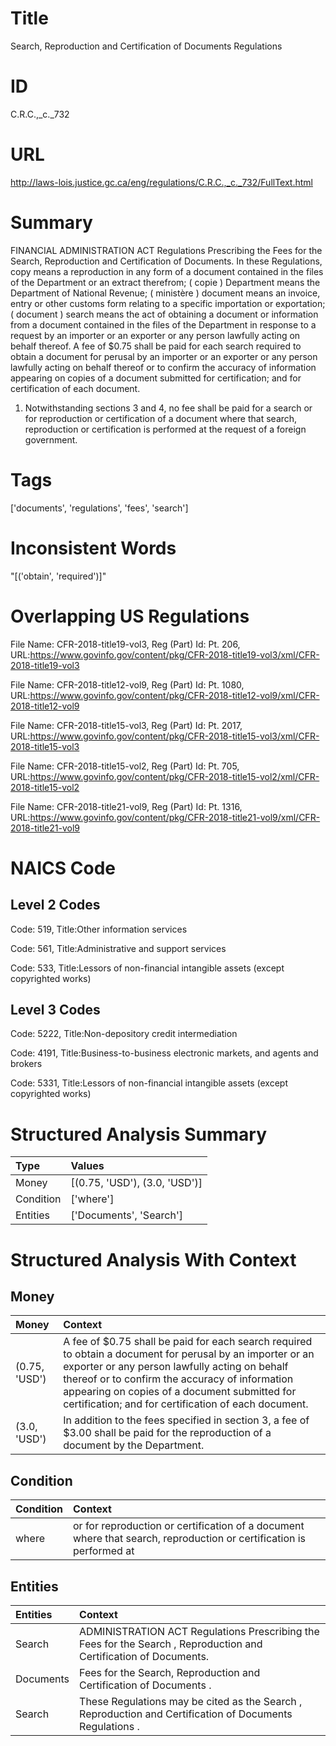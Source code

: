 # Title
Search, Reproduction and Certification of Documents Regulations


# ID
C.R.C.,_c._732

# URL
http://laws-lois.justice.gc.ca/eng/regulations/C.R.C.,_c._732/FullText.html


# Summary
FINANCIAL ADMINISTRATION ACT Regulations Prescribing the Fees for the Search, Reproduction and Certification of Documents.
In these Regulations, copy  means a reproduction in any form of a document contained in the files of the Department or an extract therefrom; ( copie ) Department  means the Department of National Revenue; ( ministère ) document  means an invoice, entry or other customs form relating to a specific importation or exportation; ( document ) search  means the act of obtaining a document or information from a document contained in the files of the Department in response to a request by an importer or an exporter or any person lawfully acting on behalf thereof.
A fee of $0.75 shall be paid for each search required to obtain a document for perusal by an importer or an exporter or any person lawfully acting on behalf thereof or to confirm the accuracy of information appearing on copies of a document submitted for certification; and for certification of each document.
1. Notwithstanding sections 3 and 4, no fee shall be paid for a search or for reproduction or certification of a document where that search, reproduction or certification is performed at the request of a foreign government.


# Tags
['documents', 'regulations', 'fees', 'search']


# Inconsistent Words
"[('obtain', 'required')]"


# Overlapping US Regulations
File Name: CFR-2018-title19-vol3, Reg (Part) Id: Pt. 206, URL:https://www.govinfo.gov/content/pkg/CFR-2018-title19-vol3/xml/CFR-2018-title19-vol3

File Name: CFR-2018-title12-vol9, Reg (Part) Id: Pt. 1080, URL:https://www.govinfo.gov/content/pkg/CFR-2018-title12-vol9/xml/CFR-2018-title12-vol9

File Name: CFR-2018-title15-vol3, Reg (Part) Id: Pt. 2017, URL:https://www.govinfo.gov/content/pkg/CFR-2018-title15-vol3/xml/CFR-2018-title15-vol3

File Name: CFR-2018-title15-vol2, Reg (Part) Id: Pt. 705, URL:https://www.govinfo.gov/content/pkg/CFR-2018-title15-vol2/xml/CFR-2018-title15-vol2

File Name: CFR-2018-title21-vol9, Reg (Part) Id: Pt. 1316, URL:https://www.govinfo.gov/content/pkg/CFR-2018-title21-vol9/xml/CFR-2018-title21-vol9




# NAICS Code
## Level 2 Codes
Code: 519, Title:Other information services

Code: 561, Title:Administrative and support services

Code: 533, Title:Lessors of non-financial intangible assets (except copyrighted works)




## Level 3 Codes
Code: 5222, Title:Non-depository credit intermediation

Code: 4191, Title:Business-to-business electronic markets, and agents and brokers

Code: 5331, Title:Lessors of non-financial intangible assets (except copyrighted works)







# Structured Analysis Summary
| Type      | Values                        |
|:----------|:------------------------------|
| Money     | [(0.75, 'USD'), (3.0, 'USD')] |
| Condition | ['where']                     |
| Entities  | ['Documents', 'Search']       |


# Structured Analysis With Context
 


## Money
| Money         | Context                                                                                                                                                                                                                                                                                                               |
|:--------------|:----------------------------------------------------------------------------------------------------------------------------------------------------------------------------------------------------------------------------------------------------------------------------------------------------------------------|
| (0.75, 'USD') | A fee of $0.75 shall be paid for each search required to obtain a document for perusal by an importer or an exporter or any person lawfully acting on behalf thereof or to confirm the accuracy of information appearing on copies of a document submitted for certification; and for certification of each document. |
| (3.0, 'USD')  | In addition to the fees specified in section 3, a fee of $3.00 shall be paid for the reproduction of a document by the Department.                                                                                                                                                                                    |


## Condition
| Condition   | Context                                                                                                             |
|:------------|:--------------------------------------------------------------------------------------------------------------------|
| where       | or for reproduction or certification of a document where that search, reproduction or certification is performed at |


## Entities
| Entities   | Context                                                                                                           |
|:-----------|:------------------------------------------------------------------------------------------------------------------|
| Search     | ADMINISTRATION ACT Regulations Prescribing the Fees for the Search , Reproduction and Certification of Documents. |
| Documents  | Fees for the Search, Reproduction and Certification of Documents .                                                |
| Search     | These Regulations may be cited as the   Search , Reproduction and Certification of Documents Regulations .        |


